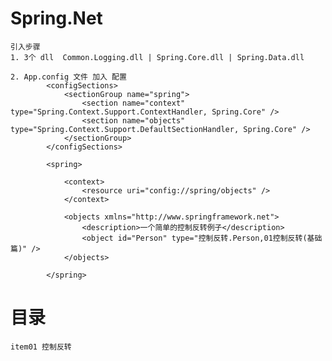 #  Spring.Net 

    引入步骤
    1. 3个 dll  Common.Logging.dll | Spring.Core.dll | Spring.Data.dll
    
    2. App.config 文件 加入 配置
            <configSections>
                <sectionGroup name="spring">
                    <section name="context" type="Spring.Context.Support.ContextHandler, Spring.Core" />
                    <section name="objects" type="Spring.Context.Support.DefaultSectionHandler, Spring.Core" />
                </sectionGroup>
            </configSections>
        
            <spring>
        
                <context>
                    <resource uri="config://spring/objects" />
                </context>
        
                <objects xmlns="http://www.springframework.net">
                    <description>一个简单的控制反转例子</description>
                    <object id="Person" type="控制反转.Person,01控制反转(基础篇)" />
                </objects>
        
            </spring>

#   目录
    item01 控制反转
   